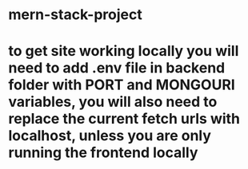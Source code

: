# mern-stack-project
# to get site working locally you will need to add .env file in backend folder with PORT and MONGOURI variables, you will also need to replace the current fetch urls with localhost, unless you are only running the frontend locally
